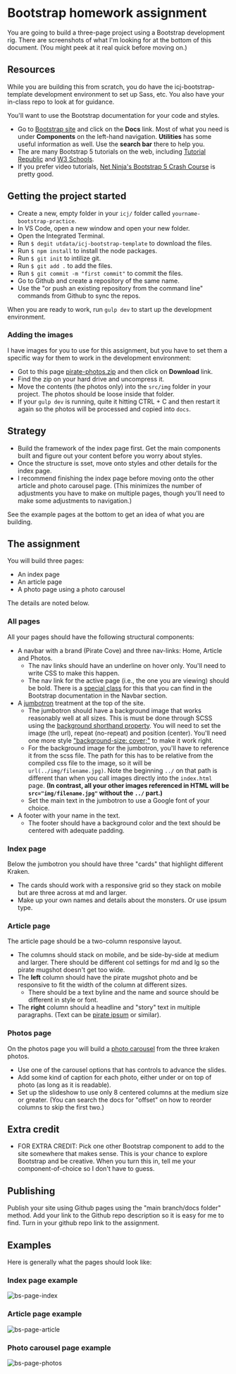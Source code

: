 # Bootstrap homework assignment

You are going to build a three-page project using a Bootstrap development rig. There are screenshots of what I'm looking for at the bottom of this document. (You might peek at it real quick before moving on.)

## Resources

While you are building this from scratch, you do have the icj-bootstrap-template development environment to set up Sass, etc. You also have your in-class repo to look at for guidance.

You'll want to use the Bootstrap documentation for your code and styles.

- Go to [Bootstrap site](https://getbootstrap.com/) and click on the **Docs** link. Most of what you need is under **Components** on the left-hand navigation. **Utilities** has some useful information as well. Use the **search bar** there to help you.
- The are many Bootstrap 5 tutorials on the web, including [Tutorial Republic](https://www.tutorialrepublic.com/twitter-bootstrap-tutorial/) and [W3 Schools](https://www.w3schools.com/bootstrap5/).
- If you prefer video tutorials, [Net Ninja's Bootstrap 5 Crash Course](https://www.youtube.com/playlist?list=PL4cUxeGkcC9joIM91nLzd_qaH_AimmdAR) is pretty good.

## Getting the project started

- Create a new, empty folder in your `icj/` folder called `yourname-bootstrap-practice`.
- In VS Code, open a new window and open your new folder.
- Open the Integrated Terminal.
- Run `$ degit utdata/icj-bootstrap-template` to download the files.
- Run `$ npm install` to install the node packages.
- Run `$ git init` to intilize git.
- Run `$ git add .` to add the files.
- Run `$ git commit -m "first commit"` to commit the files.
- Go to Github and create a repository of the same name.
- Use the "or push an existing repository from the command line" commands from Github to sync the repos.

When you are ready to work, run `gulp dev` to start up the development environment.

### Adding the images

I have images for you to use for this assignment, but  you have to set them a specific way for them to work in the development environment:

- Got to this page [pirate-photos.zip](pirate-photos.zip) and then click on **Download** link.
- Find the zip on your hard drive and uncompress it.
- Move the contents (the photos only) into the `src/img` folder in your project. The photos should be loose inside that folder.
- If your `gulp dev` is running, quite it hitting CTRL + C and then restart it again so the photos will be processed and copied into `docs`.

## Strategy

- Build the framework of the index page first. Get the main components built and figure out your content before you worry about styles.
- Once the structure is sset, move onto styles and other details for the index page.
- I recommend finishing the index page before moving onto the other article and photo carousel page. (This minimizes the number of adjustments you have to make on multiple pages, though you'll need to make some adjustments to navigation.)

See the example pages at the bottom to get an idea of what you are building.

## The assignment

You will build three pages:

- An index page
- An article page
- A photo page using a photo carousel

The details are noted below.

### All pages

All your pages should have the following structural components:

- A navbar with a brand (Pirate Cove) and three nav-links: Home, Article and Photos.
  - The nav links should have an underline on hover only. You'll need to write CSS to make this happen.
  - The nav link for the active page (i.e., the one you are viewing) should be bold. There is a [special class](https://getbootstrap.com/docs/5.1/components/navbar/#nav) for this that you can find in the Bootstrap documentation in the Navbar section.
- A [jumbotron](https://getbootstrap.com/docs/5.1/examples/jumbotron/) treatment at the top of the site.
  - The jumbotron should have a background image that works reasonably well at all sizes. This is must be done through SCSS using the [background shorthand property](https://www.w3schools.com/css/css_background_shorthand.asp). You will need to set the image (the url), repeat (no-repeat) and position (center). You'll need one more style ["background-size: cover;"](https://www.w3schools.com/cssref/css3_pr_background-size.asp) to make it work right.
  - For the background image for the jumbotron, you'll have to reference it from the scss file. The path for this has to be relative from the compiled css file to the image, so it will be `url(../img/filename.jpg)`. Note the beginning `../` on that path is different than when you call images directly into the `index.html` page. **(In contrast, all your other images referenced in HTML will be `src="img/filename.jpg"` without the `../` part.)**
  - Set the main text in the jumbotron to use a Google font of your choice.
- A footer with your name in the text.
  - The footer should have a background color and the text should be centered with adequate padding.

### Index page

Below the jumbotron you should have three "cards" that highlight different Kraken.

- The cards should work with a responsive grid so they stack on mobile but are three across at md and larger.
- Make up your own names and details about the monsters. Or use ipsum type.

### Article page

The article page should be a two-column responsive layout.

- The columns should stack on mobile, and be side-by-side at medium and larger. There should be different col settings for md and lg so the pirate mugshot doesn't get too wide.
- The **left** column should have the pirate mugshot photo and be responsive to fit the width of the column at different sizes.
  - There should be a text byline and the name and source should be different in style or font.
- The **right** column should a headline and "story" text in multiple paragraphs. (Text can be [pirate ipsum](https://pirateipsum.me/) or similar).

### Photos page

On the photos page you will build a [photo carousel](https://getbootstrap.com/docs/5.1/components/carousel/) from the three kraken photos.

- Use one of the carousel options that has controls to advance the slides.
- Add some kind of caption for each photo, either under or on top of photo (as long as it is readable).
- Set up the slideshow to use only 8 centered columns at the medium size or greater. (You can search the docs for "offset" on how to reorder columns to skip the first two.)

## Extra credit

- FOR EXTRA CREDIT: Pick one other Bootstrap component to add to the site somewhere that makes sense. This is your chance to explore Bootstrap and be creative. When you turn this in, tell me your component-of-choice so I don't have to guess.

## Publishing

Publish your site using Github pages using the "main branch/docs folder" method. Add your link to the Github repo description so it is easy for me to find. Turn in your github repo link to the assignment.

## Examples

Here is generally what the pages should look like:

### Index page example

![bs-page-index](../images/bs-page-index.png)

### Article page example

![bs-page-article](../images/bs-page-article.png)

### Photo carousel page example

![bs-page-photos](../images/bs-page-photos.png)
